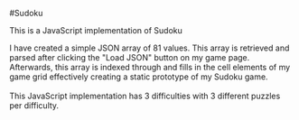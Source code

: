 #Sudoku

This is a JavaScript implementation of Sudoku<br />

I have created a simple JSON array of 81 values. 
This array is retrieved and parsed after clicking
the "Load JSON" button on my game page. Afterwards, 
this array is indexed through and fills in the cell 
elements of my game grid effectively creating a 
static prototype of my Sudoku game. 
<br />
<br />
This JavaScript implementation has 3 difficulties
with 3 different puzzles per difficulty.
